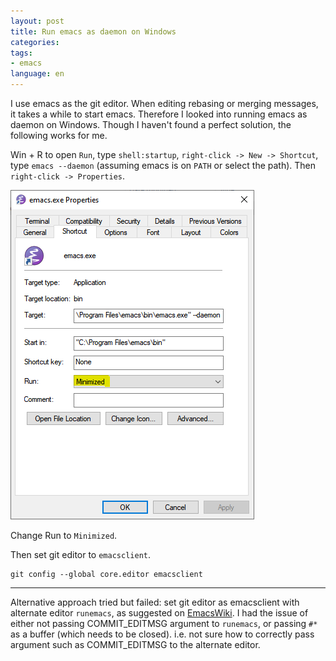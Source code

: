 ```yaml
---
layout: post
title: Run emacs as daemon on Windows
categories: 
tags:
- emacs
language: en
---
```


I use emacs as the git editor. When editing rebasing or merging messages, it takes a while to start emacs. Therefore I looked into running emacs as daemon on Windows. Though I haven't found a perfect solution, the following works for me.

Win + R to open `Run`, type `shell:startup`, `right-click -> New -> Shortcut`, type `emacs --daemon` (assuming emacs is on `PATH` or select the path). Then `right-click -> Properties`.

![](/images/2020/08/emacs_shortcut.png)

Change Run to `Minimized`.

Then set git editor to `emacsclient`.

```
git config --global core.editor emacsclient
```
------

Alternative approach tried but failed: set git editor as emacsclient with alternate editor `runemacs`, as suggested on [EmacsWiki](https://www.emacswiki.org/emacs/EmacsMsWindowsIntegration#toc5). I had the issue of either not passing COMMIT_EDITMSG argument to `runemacs`, or passing `#*` as a buffer (which needs to be closed). i.e. not sure how to correctly pass argument such as COMMIT_EDITMSG to the alternate editor.

